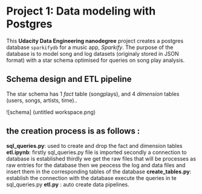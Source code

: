 # Project 1: Data modeling with Postgres

This **Udacity Data Engineering nanodegree** project creates a postgres database `sparkifydb` for a music app, *Sparkify*. The purpose of the database is to model song and log datasets (originaly stored in JSON format) with a star schema optimised for queries on song play analysis.

## Schema design and ETL pipeline

The star schema has 1 *fact* table (songplays), and 4 *dimension* tables (users, songs, artists, time)..

![schema] (untitled workspace.png)

## the creation process is as follows : 

**sql_queries.py**: 
used to create and drop  the fact and dimension tables 
**etl.ipynb**:
firstly sql_queries.py file is imported
secondly a connection to database is established 
thirdly we get the raw files that will be processes as raw entries for the database 
then we peocess the log and data files and insert them in the corresponding tables of the database 
**create_tables.py**:
establish the connection with the database 
execute the queries in te sql_queries.py 
**etl.py** :
auto create data pipelines.
